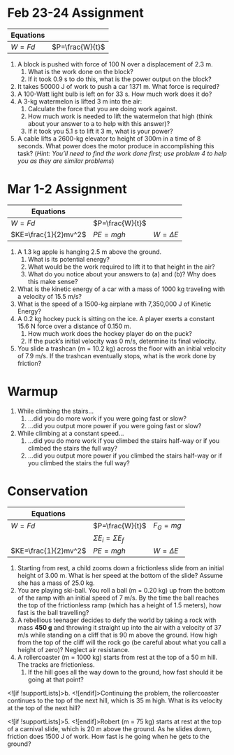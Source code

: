 Feb 23-24 Assignment
==================


| Equations |                 |
|-----------|-----------------|
|   $W=Fd$  | $P=\frac{W}{t}$ |


1. A block is pushed with force of 100 N over a displacement of 2.3 m.
	1. What is the work done on the block?
	2. If it took 0.9 s to do this, what is the power output on the block?
2. It takes 50000 J of work to push a car 1371 m.  What force is required?
3. A 100-Watt light bulb is left on for 33 s.  How much work does it do?
4. A 3-kg watermelon is lifted 3 m into the air:
	1. Calculate the force that you are doing work against.
	2. How much work is needed to lift the watermelon that high (think about your answer to a to help with this answer)?
	3. If it took you 5.1 s to lift it 3 m, what is your power?
5. A cable lifts a 2600-kg elevator to height of 300m in a time of 8 seconds.  What power does the motor produce in accomplishing this task? (*Hint: You’ll need to find the work done first; use problem 4 to help you as they are similar problems*)

Mar 1-2 Assignment
=====

| Equations          |                 |               |
|--------------------|-----------------|---------------|
|   $W=Fd$           | $P=\frac{W}{t}$ |               |
|$KE=\frac{1}{2}mv^2$|     $PE=mgh$    | $W=\Delta E$ | 

1. A 1.3 kg apple is hanging 2.5 m above the ground.
	1. What is its potential energy?
	2. What would be the work required to lift it to that height in the air?
	3. What do you notice about your answers to (a) and (b)?  Why does this make sense?
2. What is the kinetic energy of a car with a mass of 1000 kg traveling with a velocity of 15.5 m/s?
3. What is the speed of a 1500-kg airplane with 7,350,000 J of Kinetic Energy?
4. A 0.2 kg hockey puck is sitting on the ice.  A player exerts a constant 15.6 N force over a distance of 0.150 m.
	1. How much work does the hockey player do on the puck?
	2. If the puck’s initial velocity was 0 m/s, determine its final velocity.
5. You slide a trashcan (m = 10.2 kg) across the floor with an initial velocity of 7.9 m/s.  If the trashcan eventually stops, what is the work done by friction?

Warmup
======
1. While climbing the stairs…
	1. ...did you do more work if you were going fast or slow?
	2. ...did you output more power if you were going fast or slow?
2. While climbing at a constant speed…
	1. …did you do more work if you climbed the stairs half-way or if you climbed the stairs the full way?
	2. …did you output more power if you climbed the stairs half-way or if you climbed the stairs the full way?


Conservation
======

| Equations          |                 |                       |
|--------------------|-----------------|-----------------------|
|   $W=Fd$           | $P=\frac{W}{t}$ |        $F_G=mg$       |
|                | $\Sigma E_i=\Sigma E_f$|                    |
|$KE=\frac{1}{2}mv^2$|     $PE=mgh$    |     $W=\Delta E$      | 

1. Starting from rest, a child zooms down a frictionless slide from an initial height of 3.00 m.  What is her speed at the bottom of the slide?  Assume she has a mass of 25.0 kg.
2. You are playing ski-ball.  You roll a ball (m = 0.20 kg) up from the bottom of the ramp with an initial speed of 7 m/s.  By the time the ball reaches the top of the frictionless ramp (which has a height of 1.5 meters), how fast is the ball travelling?
3. A rebellious teenager decides to defy the world by taking a rock with mass **450 g** and throwing it straight up into the air with a velocity of 37 m/s while standing on a cliff that is 90 m above the ground.  How high from the top of the cliff will the rock go (be careful about what you call a height of zero)?  Neglect air resistance.
4. A rollercoaster (m = 1000 kg) starts from rest at the top of a 50 m hill.  The tracks are frictionless.
	1. If the hill goes all the way down to the ground, how fast should it be going at that point?

<![if !supportLists]>b. <![endif]>Continuing the problem, the rollercoaster continues to the top of the next hill, which is 35 m high.  What is its velocity at the top of the next hill?

<![if !supportLists]>5. <![endif]>Robert (m = 75 kg) starts at rest at the top of a carnival slide, which is 20 m above the ground.  As he slides down, friction does 1500 J of work.  How fast is he going when he gets to the ground?
<!--stackedit_data:
eyJoaXN0b3J5IjpbMTMxMTE5ODA5NCwtMzY1NzM3ODE4LC05Mz
Y4NTUxNTIsLTE3Nzk0MTY0OV19
-->